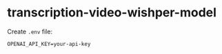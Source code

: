 # transcription-video-wishper-model

Create ```.env``` file:

```.env
OPENAI_API_KEY=your-api-key
```